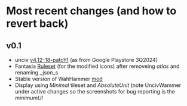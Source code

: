 # Most recent changes (and how to revert back)

## v0.1
- unciv [v4.12-18-patch1](https://github.com/yairm210/Unciv/blob/master/changelog.md) (as from Google Playstore 3Q2024)
- Fantasia [Ruleset](https://github.com/amfauzn/Fantasia) (for the modified icons) after removeing _atlas_ and renaming _json_s
- Stable version of WahHammer [mod](https://github.com/mouillerart/UncivWarhammer/new/master/maps)
- Display using _Minimal_ tileset and _AbsoluteUnit_ (note UncivWammer under active changes so the screenshots for bug reporting is the _minimumUI_

